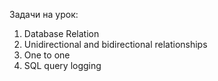 Задачи на урок:
1. Database Relation
2. Unidirectional and bidirectional relationships
3. One to one
4. SQL query logging


